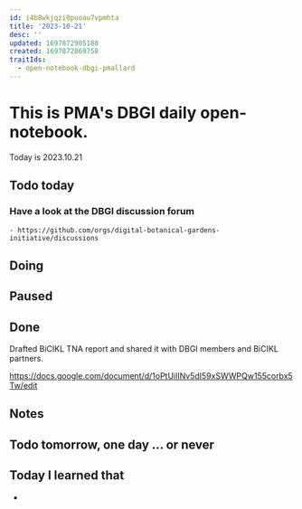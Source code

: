 ```yaml
---
id: i4b8wkjqzi0puoau7vpmhta
title: '2023-10-21'
desc: ''
updated: 1697872905188
created: 1697872869758
traitIds:
  - open-notebook-dbgi-pmallard
---
```



# This is PMA's DBGI daily open-notebook.

Today is 2023.10.21

## Todo today

### Have a look at the DBGI discussion forum
    - https://github.com/orgs/digital-botanical-gardens-initiative/discussions
###
###

## Doing

## Paused

## Done

Drafted BiCIKL TNA report and shared it with DBGI members and BiCIKL partners.

https://docs.google.com/document/d/1oPtUilINv5dI59xSWWPQw155corbx5Tw/edit



## Notes

## Todo tomorrow, one day ... or never

###
###
###


## Today I learned that

-